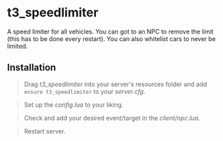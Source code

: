 # t3_speedlimiter

A speed limiter for all vehicles. You can got to an NPC to remove the limit (this has to be done every restart). You can also whitelist cars to never be limited.

## Installation

> Drag *t3_speedlimiter* into your server's resources folder and add `ensure t3_speedlimiter` to your *server.cfg*.

> Set up the *config.lua* to your liking.

> Check and add your desired event/target in the *client/npc.lua*.

> Restart server.
